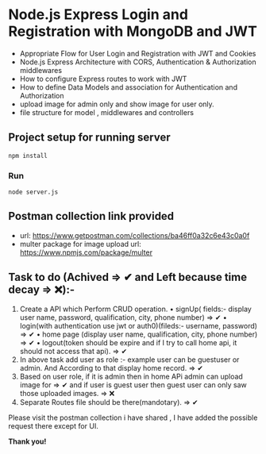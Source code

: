 # Node.js Express Login and Registration with MongoDB and JWT

- Appropriate Flow for User Login and Registration with JWT and Cookies
- Node.js Express Architecture with CORS, Authentication & Authorization middlewares
- How to configure Express routes to work with JWT
- How to define Data Models and association for Authentication and Authorization
- upload image for admin only and show image for user only.
- file structure for model , middlewares and controllers 

## Project setup for running server
```
npm install
```

### Run
```
node server.js
```

## Postman collection link provided

- url: https://www.getpostman.com/collections/ba46ff0a32c6e43c0a0f
- multer package for image upload url: https://www.npmjs.com/package/multer



## Task to do (Achived => ✔ and Left because time decay => ❌):-
1. Create a API which Perform CRUD operation.
• signUp( fields:- display user name, password, qualification, city, phone
number) => ✔
• login(with authentication use jwt or auth0)(fileds:- username,
password)  => ✔
• home page (display user name, qualification, city, phone number) => ✔
• logout(token should be expire and if I try to call home api, it should not
access that api). => ✔
2. In above task add user as role :- example user can be guestuser or admin. 
And According to that display home record. => ✔
3. Based on user role, if it is admin then in home APi admin can upload image for
=> ✔
and if user is guest user then guest user can only saw those uploaded
images. => ❌
4. Separate Routes file should be there(mandotary). => ✔

Please visit the postman collection i have shared , I have added the possible request there except for UI. 


**Thank you!** 
